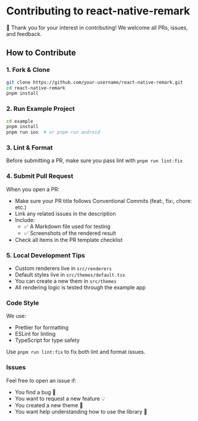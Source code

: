 # Contributing to react-native-remark

🎉 Thank you for your interest in contributing! We welcome all PRs, issues, and feedback.

## How to Contribute

### 1. Fork & Clone

```bash
git clone https://github.com/your-username/react-native-remark.git
cd react-native-remark
pnpm install
```

### 2. Run Example Project

```bash
cd example
pnpm install
pnpm run ios  # or pnpm run android
```

### 3. Lint & Format

Before submitting a PR, make sure you pass lint with `pnpm run lint:fix`

### 4. Submit Pull Request

When you open a PR:

* Make sure your PR title follows Conventional Commits (feat:, fix:, chore: etc.)
* Link any related issues in the description
* Include:
    * ✅ A Markdown file used for testing
    * ✅ Screenshots of the rendered result
* Check all items in the PR template checklist

### 5. Local Development Tips

* Custom renderers live in `src/renderers`
* Default styles live in `src/themes/default.tsx`
* You can create a new them in `src/themes`
* All rendering logic is tested through the example app

### Code Style

We use:

* Prettier for formatting
* ESLint for linting
* TypeScript for type safety

Use `pnpm run lint:fix` to fix both lint and format issues.

### Issues

Feel free to open an issue if:

* You find a bug 🐛
* You want to request a new feature 💡
* You created a new theme 🌈
* You want help understanding how to use the library 🤔
